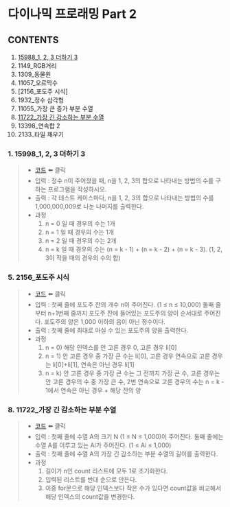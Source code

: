 # 다이나믹 프로래밍 Part 2

## CONTENTS

1. [15988_1, 2, 3 더하기 3](#1-159981-2-3-더하기-3)
2. 1149_RGB거리
3. 1309_동물원
4. 11057_오르막수
5. [2156_포도주 시식]
6. 1932_정수 삼각형
7. 11055_가장 큰 증가 부분 수열
8. [11722_가장 긴 감소하는 부분 수열](#8-11722가장-긴-감소하는-부분-수열)
9. 13398_연속합 2
10. 2133_타일 채우기

### 1. 15998_1, 2, 3 더하기 3

> - [코드](./15988_1%2C%202%2C%203%20%EB%8D%94%ED%95%98%EA%B8%B0%203.py) ⬅️ 클릭
> - 입력 : 정수 n이 주어졌을 때, n을 1, 2, 3의 합으로 나타내는 방법의 수를 구하는 프로그램을 작성하시오.
> - 출력 : 각 테스트 케이스마다, n을 1, 2, 3의 합으로 나타내는 방법의 수를 1,000,000,009로 나눈 나머지를 출력한다.
> - 과정
>   1. n = 0 일 때 경우의 수는 1개
>   2. n = 1 일 때 경우의 수는 1개
>   3. n = 2 일 때 경우의 수는 2개
>   4. n = k 일 때 경우의 수는 (n = k - 1) + (n = k - 2) + (n = k - 3). (1, 2, 3이 작을 때의 경우의 수의 합)

### 5. 2156_포도주 시식

> - [코드](./2156_%ED%8F%AC%EB%8F%84%EC%A3%BC%20%EC%8B%9C%EC%8B%9D.py) ⬅️ 클릭
> - 입력 : 첫째 줄에 포도주 잔의 개수 n이 주어진다. (1 ≤ n ≤ 10,000) 둘째 줄부터 n+1번째 줄까지 포도주 잔에 들어있는 포도주의 양이 순서대로 주어진다. 포도주의 양은 1,000 이하의 음이 아닌 정수이다.
> - 출력 : 첫째 줄에 최대로 마실 수 있는 포도주의 양을 출력한다.
> - 과정
>   1. n = 0) 해당 인덱스를 안 고른 경우 0, 고른 경우 li[0]
>   2. n = 1) 안 고른 경우 중 가장 큰 수는 li[0], 고른 경우 연속으로 고른 경우는 li[0]+li[1], 연속은 아닌 경우 li[1]
>   3. n = k) 안 고른 경우 중 가장 큰 수는 그 전까지 가장 큰 수, 고른 경우는 안 고른 경우의 수 중 가장 큰 수,
>             2번 연속으로 고른 경우의 수는 n = k - 1에서 연속은 아닌 경우 + 해당 잔의 양

### 8. 11722_가장 긴 감소하는 부분 수열

> - [코드](./11722_가장%20긴%20감소하는%20부분%20수열.py) ⬅️ 클릭
> - 입력 : 첫째 줄에 수열 A의 크기 N (1 ≤ N ≤ 1,000)이 주어진다.
>   둘째 줄에는 수열 A를 이루고 있는 Ai가 주어진다. (1 ≤ Ai ≤ 1,000)
> - 출력 : 첫째 줄에 수열 A의 가장 긴 감소하는 부분 수열의 길이를 출력한다.
> - 과정
>   1. 길이가 n인 count 리스트에 모두 1로 초기화한다.
>   2. 입력된 리스트를 반대 순으로 만든다.
>   3. 이중 for문으로 해당 인덱스보다 작은 수가 있다면 count값을 비교해서 해당 인덱스의 count값을 변경한다.
